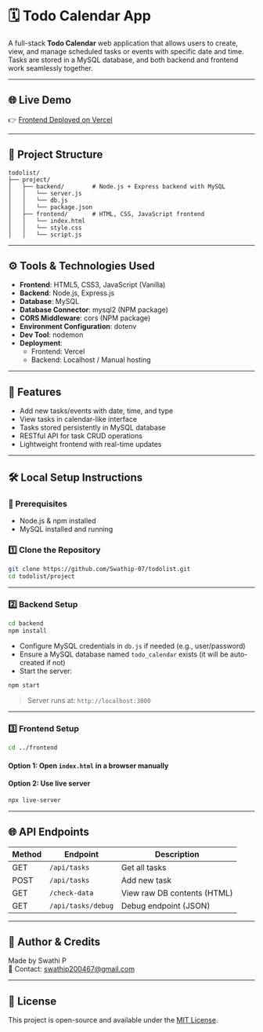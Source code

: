# 🗓️ Todo Calendar App

A full-stack **Todo Calendar** web application that allows users to create, view, and manage scheduled tasks or events with specific date and time. 
Tasks are stored in a MySQL database, and both backend and frontend work seamlessly together.

---

## 🌐 Live Demo

👉 [Frontend Deployed on Vercel](https://todolist-amber-alpha.vercel.app/)

---

## 📁 Project Structure

```
todolist/
├── project/
│   ├── backend/        # Node.js + Express backend with MySQL
│   │   └── server.js
│   │   └── db.js
│   │   └── package.json
│   ├── frontend/       # HTML, CSS, JavaScript frontend
│   │   └── index.html
│   │   └── style.css
│   │   └── script.js
```

---

## ⚙️ Tools & Technologies Used

- **Frontend**: HTML5, CSS3, JavaScript (Vanilla)
- **Backend**: Node.js, Express.js
- **Database**: MySQL
- **Database Connector**: mysql2 (NPM package)
- **CORS Middleware**: cors (NPM package)
- **Environment Configuration**: dotenv
- **Dev Tool**: nodemon
- **Deployment**: 
  - Frontend: Vercel
  - Backend: Localhost / Manual hosting

---

## 🚀 Features

- Add new tasks/events with date, time, and type
- View tasks in calendar-like interface
- Tasks stored persistently in MySQL database
- RESTful API for task CRUD operations
- Lightweight frontend with real-time updates

---

## 🛠️ Local Setup Instructions

### 📌 Prerequisites

- Node.js & npm installed
- MySQL installed and running

### 1️⃣ Clone the Repository

```bash
git clone https://github.com/Swathip-07/todolist.git
cd todolist/project
```

---

### 2️⃣ Backend Setup

```bash
cd backend
npm install
```

- Configure MySQL credentials in `db.js` if needed (e.g., user/password)
- Ensure a MySQL database named `todo_calendar` exists (it will be auto-created if not)
- Start the server:

```bash
npm start
```

> Server runs at: `http://localhost:3000`

---

### 3️⃣ Frontend Setup

```bash
cd ../frontend
```

#### Option 1: Open `index.html` in a browser manually  
#### Option 2: Use live server


```bash
npx live-server
```

---

## 🌐 API Endpoints

| Method | Endpoint                      | Description                 |
|--------|-------------------------------|-----------------------------|
| GET    | `/api/tasks`                  | Get all tasks               |
| POST   | `/api/tasks`                  | Add new task                |
| GET    | `/check-data`                 | View raw DB contents (HTML) |
| GET    | `/api/tasks/debug`            | Debug endpoint (JSON)       |

---


## 🧠 Author & Credits

Made by Swathi P  
📧 Contact: swathip200467@gmail.com

---

## 📄 License

This project is open-source and available under the [MIT License](LICENSE).

